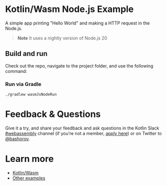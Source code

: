 # Kotlin/Wasm Node.js Example

A simple app printing "Hello World" and making a HTTP request in the Node.js.

> **Note**
> It uses a nightly version of Node.js 20

## Build and run

Check out the repo, navigate to the project folder, and use the following command:

### Run via Gradle

`./gradlew wasmJsNodeRun`

# Feedback & Questions

Give it a try, and share your feedback and ask questions in the Kotlin Slack [#webassembly](https://slack-chats.kotlinlang.org/c/webassembly) channel (if you’re not a member, [apply here](https://kotl.in/slack)) or on Twitter to [@bashorov](https://twitter.com/bashorov).

# Learn more

* [Kotlin/Wasm](https://kotl.in/wasm/)
* [Other examples](../../../#examples)